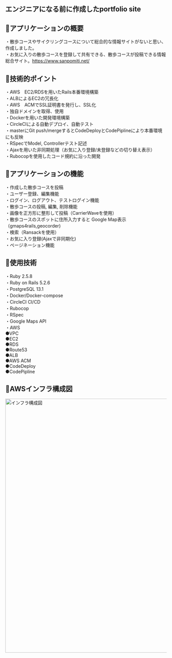 ## エンジニアになる前に作成したportfolio site

## :green_book:アプリケーションの概要  
・散歩コースやサイクリングコースについて総合的な情報サイトがないと思い、作成しました。  
・お気に入りの散歩コースを登録して共有できる、散歩コースが投稿できる情報総合サイト。https://www.sanpomiti.net/  

## :green_book:技術的ポイント  
・AWS　EC2/RDSを用いたRails本番環境構築  
・ALBによるEC2の冗長化  
・AWS　ACMでSSL証明書を発行し、SSL化  
・独自ドメインを取得、使用  
・Dockerを用いた開発環境構築  
・CircleCIによる自動デプロイ、自動テスト  
・masterにGit push/mergeするとCodeDeployとCodePiplineにより本番環境にも反映  
・RSpecでModel, Controllerテスト記述  
・Ajaxを用いた非同期処理（お気に入り登録/未登録などの切り替え表示）  
・Rubocopを使用したコード規約に沿った開発  


## :green_book:アプリケーションの機能  
・作成した散歩コースを投稿  
・ユーザー登録、編集機能  
・ログイン、ログアウト、テストログイン機能  
・散歩コースの投稿, 編集, 削除機能  
・画像を正方形に整形して投稿（CarrierWaveを使用）    
・散歩コースのスポットに住所入力すると Google Map表示（gmaps4rails,geocorder)  
・検索（Ransackを使用）  
・お気に入り登録(Ajaxで非同期化)  
・ページネーション機能   

## :green_book:使用技術  
・Ruby 2.5.8  
・Ruby on Rails 5.2.6  
・PostgreSQL 13.1  
・Docker/Docker-compose  
・CircleCI CI/CD  
・Rubocop  
・RSpec  
・Google Maps API  
・AWS  
   ●VPC  
   ●EC2  
   ●RDS  
   ●Route53  
   ●ALB  
   ●AWS ACM  
   ●CodeDeploy  
   ●CodePipline  

## :green_book:AWSインフラ構成図  
<img width="791" alt="インフラ構成図" src="https://user-images.githubusercontent.com/48621700/124880796-9f7c8f00-e009-11eb-8589-8be5f9537955.png">
